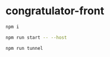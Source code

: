 # congratulator-front


```bash
npm i
```

```bash
npm run start -- --host
```

```bash
npm run tunnel
```
